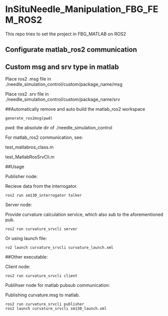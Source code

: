# InSituNeedle_Manipulation_FBG_FEM_ROS2
This repo tries to set the project in FBG_MATLAB on ROS2

## Configurate matlab_ros2 communication 
## Custom msg and srv type in matlab
Place ros2 .msg file in ./needle_simulation_control/custom/package_name/msg

Place ros2 .srv file in ./needle_simulation_control/custom/package_name/srv

##Automatically remove and auto build the matlab_ros2 workspace

    generate_ros2msg(pwd)
pwd: the absolute dir of ./needle_simulation_control

For matlab_ros2 communication, see:

test_matlabros_class.m

test_MatlabRosSrvCli.m

##Usage

Publisher node: 

Recieve data from the interrogator.


    ros2 run sm130_interrogator talker

Server node: 

Provide curvature calculation service, which also sub to the aforementioned pub.


    ros2 run curvature_srvcli server

Or using launch file:

    ro2 launch curvature_srvcli curvature_launch.xml

##Other executable:

Client node:

    ros2 run curvature_srvcli client

Publihser node for matlab pubsub communication:

Publishing curvature.msg to matlab. 

    ros2 run curvature_srvcli publisher
    ros2 launch curvature_srvcli sm130_launch.xml



